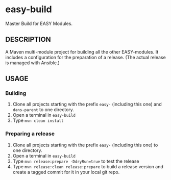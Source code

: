 easy-build
==========

Master Build for EASY Modules. 


DESCRIPTION
-----------

A Maven multi-module project for building all the other EASY-modules. It includes a configuration for the preparation
of a release. (The actual release is managed with Ansible.)


USAGE
-----

### Building

1. Clone all projects starting with the prefix `easy-` (including this one) and `dans-parent` to one directory.
2. Open a terminal in `easy-build` 
3. Type `mvn clean install`


### Preparing a release

1. Clone all projects starting with the prefix `easy-` (including this one) to one directory.
2. Open a terminal in `easy-build` 
3. Type `mvn release:prepare -DdryRun=true` to test the release
4. Type `mvn release:clean release:prepare` to build a release version and create a tagged commit for it in your local
   git repo.
